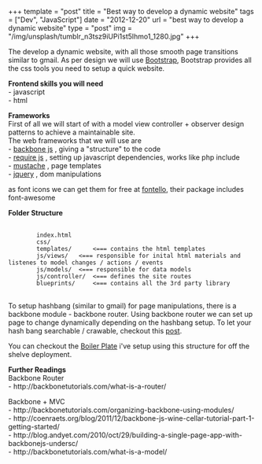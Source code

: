 +++
template = "post"
title = "Best way to develop a dynamic website"
tags = ["Dev", "JavaScript"]
date = "2012-12-20"
url = "best way to develop a dynamic website"
type = "post"
img = "/img/unsplash/tumblr_n3tsz9iUPi1st5lhmo1_1280.jpg"
+++
<p>The develop a dynamic website, with all those smooth page transitions similar to gmail.  As per design we will use <a href="http://twitter.github.com/bootstrap/">Bootstrap</a>, Bootstrap provides all the css tools you need to setup a quick website.</p>
<p><strong>Frontend skills you will need</strong><br />
- javascript<br />
- html</p>
<p><strong>Frameworks</strong><br />
First of all we will start of with a model view controller + observer design patterns to achieve a maintainable site.<br />
The web frameworks that we will use are<br />
- <a href='http://backbonejs.org'>backbone js</a>   , giving a "structure" to the code<br />
- <a href='http://requirejs.org'>require js</a>    , setting up javascript dependencies, works like php include<br />
- <a href='http://mustache.github.com'>mustache</a>      , page templates<br />
- <a href='http://jquery.com'>jquery</a>        , dom manipulations</p>
<p>as font icons we can get them for free at <a href="http://fontello.com">fontello</a>, their package includes font-awesome</p>
<p><strong>Folder Structure</strong><br />
<pre class='language-markup'>
  <code>
        index.html
        css/
        templates/      <=== contains the html templates
        js/views/	<=== responsible for inital html materials and listenes to model changes / actions / events
        js/models/ 	<=== responsible for data models
        js/controller/ 	<=== defines the site routes
        blueprints/     <=== contains all the 3rd party library
</code>
</pre>
<p>To setup hashbang (similar to gmail) for page manipulations, there is a backbone module - backbone router.  Using backbone router we can set up page to change dynamically depending on the hashbang setup. To let your hash bang searchable / crawable, checkout this <a href='http://www.alfredkam.com/searchable-hash-bang-seo'>post</a>.</p>
<p>You can checkout the <a href='https://github.com/alfredkam/boilerplates'>Boiler Plate</a> i've setup using this structure for off the shelve deployment.</p>
<p><strong>Further Readings</strong><br />
Backbone Router<br />
- http://backbonetutorials.com/what-is-a-router/</p>
<p>Backbone + MVC<br />
- http://backbonetutorials.com/organizing-backbone-using-modules/<br />
- http://coenraets.org/blog/2011/12/backbone-js-wine-cellar-tutorial-part-1-getting-started/<br />
- http://blog.andyet.com/2010/oct/29/building-a-single-page-app-with-backbonejs-undersc/<br />
- http://backbonetutorials.com/what-is-a-model/</p>
